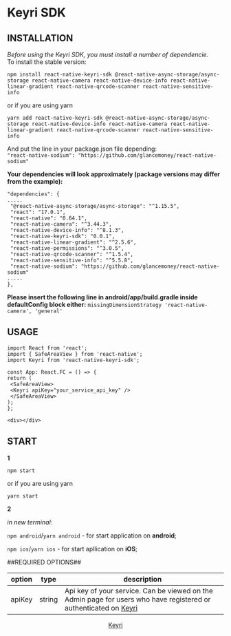 # Keyri SDK

## INSTALLATION

_Before using the Keyri SDK, you must install a number of dependencie._  
To install the stable version:

`npm install react-native-keyri-sdk @react-native-async-storage/async-storage react-native-camera react-native-device-info react-native-linear-gradient react-native-qrcode-scanner react-native-sensitive-info`

or if you are using yarn

`yarn add react-native-keyri-sdk @react-native-async-storage/async-storage react-native-device-info react-native-camera react-native-linear-gradient react-native-qrcode-scanner react-native-sensitive-info`

And put the line in your package.json file depending:  
`"react-native-sodium": "https://github.com/glancemoney/react-native-sodium"`

**Your dependencies will look approximately (package versions may differ from the example):**

`"dependencies": {`  
`.....`  
` "@react-native-async-storage/async-storage": "^1.15.5",`  
` "react": "17.0.1",`  
` "react-native": "0.64.1",`  
` "react-native-camera": "^3.44.3",`  
` "react-native-device-info": "^8.1.3",`  
` "react-native-keyri-sdk": "0.0.1",`  
` "react-native-linear-gradient": "^2.5.6",`  
` "react-native-permissions": "^3.0.5",`  
` "react-native-qrcode-scanner": "^1.5.4",`  
` "react-native-sensitive-info": "^5.5.8",`  
` "react-native-sodium": "https://github.com/glancemoney/react-native-sodium"`  
`.....`  
`},`

**Please insert the following line in android/app/build.gradle inside defaultConfig block either:**
`missingDimensionStrategy 'react-native-camera', 'general'`

## USAGE

`import React from 'react';`  
`import { SafeAreaView } from 'react-native';`  
`import Keyri from 'react-native-keyri-sdk';`

`const App: React.FC = () => {`  
`return (`  
` <SafeAreaView>`  
` <Keyri apiKey="your_service_api_key" />`  
` </SafeAreaView>`  
`);`  
`};`

`<div></div>`

## START

**1**

`npm start`

or if you are using yarn

`yarn start`

**2**

_in new terminal:_

`npm android`/`yarn android` - for start application on **android**;

`npm ios`/`yarn ios` - for start apllication on **iOS**;

##REQUIRED OPTIONS##

| **option** | **type** | **description**                                                                                                                      |
| ---------- | -------- | ------------------------------------------------------------------------------------------------------------------------------------ |
| apiKey     | string   | Api key of your service. Can be viewed on the Admin page for users who have registered or authenticated on [Keyri](https://keyri.co) |

<div  align="center" target="_blank">
  <a href="https://keyri.co" target="_blank">Keyri</a>
</div>

